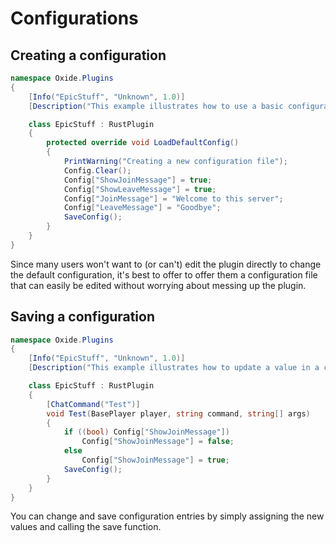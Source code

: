 # Configurations

## Creating a configuration

``` csharp
namespace Oxide.Plugins
{
    [Info("EpicStuff", "Unknown", 1.0)]
    [Description("This example illustrates how to use a basic configuration file")]

    class EpicStuff : RustPlugin
    {
        protected override void LoadDefaultConfig()
        {
            PrintWarning("Creating a new configuration file");
            Config.Clear();
            Config["ShowJoinMessage"] = true;
            Config["ShowLeaveMessage"] = true;
            Config["JoinMessage"] = "Welcome to this server";
            Config["LeaveMessage"] = "Goodbye";
            SaveConfig();
        }
    }
}
```

Since many users won't want to (or can't) edit the plugin directly to change the default configuration, it's best to offer to offer them a configuration file that can easily be edited without worrying about messing up the plugin.

## Saving a configuration

``` csharp
namespace Oxide.Plugins
{
    [Info("EpicStuff", "Unknown", 1.0)] 
    [Description("This example illustrates how to update a value in a configuration file")]

    class EpicStuff : RustPlugin
    {
        [ChatCommand("Test")]
        void Test(BasePlayer player, string command, string[] args)
        {
            if ((bool) Config["ShowJoinMessage"])
                Config["ShowJoinMessage"] = false;
            else
                Config["ShowJoinMessage"] = true;
            SaveConfig();
        }
    }
}
```

You can change and save configuration entries by simply assigning the new values and calling the save function.
